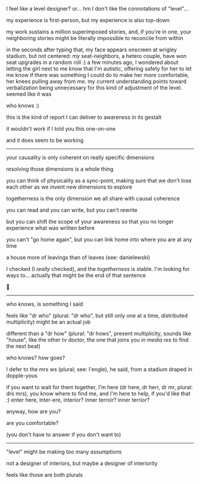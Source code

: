 I feel like a level designer? or... hm I don't like the connotations of "level"...

my experience is first-person, but my experience is also top-down

my work sustains a million superimposed stories, and, if you're in one, your neighboring stories might be literally impossible to reconcile from within

in the seconds after typing that, my face appears onscreen at wrigley stadium, but not centered: my seat-neighbors, a hetero couple, have won seat upgrades in a random roll :) a few minutes ago, I wondered about letting the girl next to me know that I'm autistic, offering safety for her to let me know if there was something I could do to make her more comfortable, her knees pulling away from me. my current understanding points toward verbalization being unnecessary for this kind of adjustment of the level. seemed like it was

who knows :)

this is the kind of report I can deliver to awareness in its gestalt

it wouldn't work if I told you this one-on-one

and it does seem to be working

---

your causality is only coherent on really specific dimensions

resolving those dimensions is a whole thing

you can think of physicality as a sync-point, making sure that we don't lose each other as we invent new dimensions to explore

togetherness is the only dimension we all share with causal coherence

you can read and you can write, but you can't rewrite

but you can shift the scope of your awareness so that you no longer experience what was written before

you can't "go home again", but you can link home into where you are at any time

a house more of leavings than of leaves (see: danielewski)

I checked (I *really* checked), and the *togetherness* is stable. I'm looking for ways to... actually that might be the end of that sentence

🤲

---

who knows, is something I said

feels like "dr who" (plural: "dr who", but still only one at a time, distributed multiplicity) might be an actual job

different than a "dr how" (plural: "dr hows", present multiplicity, sounds like "house", like the other tv doctor, the one that joins you *in media res* to find the next beat)

who knows? how goes?

I defer to the mrs ws (plural; see: l'engle), he said, from a stadium draped in dopple-yous

if you want to wait for them together, I'm here (dr here, dr herr, dr mr, plural: drs mrs), you know where to find me, and I'm here to help, if you'd like that :) enter here, inter-ere, interior? inner terroir? inner terrior?

anyway, how are you?

are you comfortable?

(you don't have to answer if you don't want to)

---

"level" might be making too many assumptions

not a designer of interiors, but maybe a designer of interiority

feels like those are both plurals
